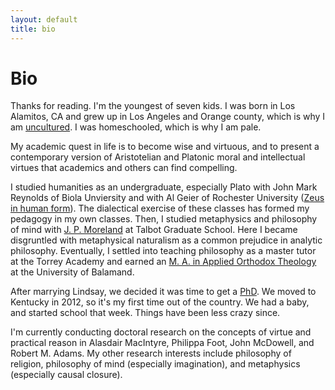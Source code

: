 ```yaml
---
layout: default
title: bio
---
```


# Bio #

Thanks for reading. I'm the youngest of seven kids. I was born in Los Alamitos, CA and grew up in Los Angeles and Orange county, which is why I am [uncultured](https://screen.yahoo.com/californians-drama-off-405-000000032.html). I was homeschooled, which is why I am pale. 
 
My academic quest in life is to become wise and virtuous, and to present a contemporary version of Aristotelian and Platonic moral and intellectual virtues that academics and others can find compelling. 
 
I studied humanities as an undergraduate, especially Plato with John Mark Reynolds of Biola Unviersity and with Al Geier of Rochester University ([Zeus in human form](http://www.ratemyprofessors.com/ShowRatings.jsp?tid=190830)). The dialectical exercise of these classes has formed my pedagogy in my own classes. Then, I studied metaphysics and philosophy of mind with [J. P. Moreland](http://www.jpmoreland.com/) at Talbot Graduate School. Here I became disgruntled with metaphysical naturalism as a common prejudice in analytic philosophy. Eventually, I settled into teaching philosophy as a master tutor at the Torrey Academy and earned an [M. A. in Applied Orthodox Theology](http://www.antiochian.org/studies/st-stephens-ma-program) at the University of Balamand.  
 
After marrying Lindsay, we decided it was time to get a [PhD](http://keithbuhler.github.io/fun/phd). We moved to Kentucky in 2012, so it's my first time out of the country. We had a baby, and started school that week. Things have been less crazy since. 
 
I'm currently conducting doctoral research on the concepts of virtue and practical reason in Alasdair MacIntyre, Philippa Foot, John McDowell, and Robert M. Adams. My other research interests include philosophy of religion, philosophy of mind (especially imagination), and metaphysics (especially causal closure).